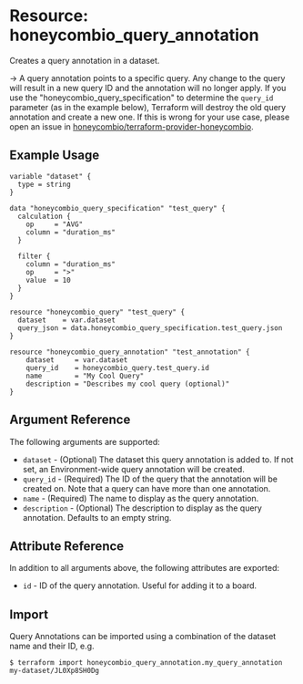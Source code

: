 # Resource: honeycombio_query_annotation

Creates a query annotation in a dataset.

-> A query annotation points to a specific query. Any change to the query will result in a new query ID and the annotation will no longer apply.
If you use the "honeycombio_query_specification" to determine the `query_id` parameter (as in the example below), Terraform will destroy the old query annotation and create a new one.
If this is wrong for your use case, please open an issue in [honeycombio/terraform-provider-honeycombio](https://github.com/honeycombio/terraform-provider-honeycombio).

## Example Usage

```hcl
variable "dataset" {
  type = string
}

data "honeycombio_query_specification" "test_query" {
  calculation {
    op     = "AVG"
    column = "duration_ms"
  }

  filter {
    column = "duration_ms"
    op     = ">"
    value  = 10
  }
}

resource "honeycombio_query" "test_query" {
  dataset    = var.dataset
  query_json = data.honeycombio_query_specification.test_query.json
}

resource "honeycombio_query_annotation" "test_annotation" {
	dataset     = var.dataset
	query_id    = honeycombio_query.test_query.id
	name        = "My Cool Query"
	description = "Describes my cool query (optional)"
}
```

## Argument Reference

The following arguments are supported:

* `dataset` - (Optional) The dataset this query annotation is added to. If not set, an Environment-wide query annotation will be created.
* `query_id` - (Required) The ID of the query that the annotation will be created on. Note that a query can have more than one annotation.
* `name` - (Required) The name to display as the query annotation.
* `description` - (Optional) The description to display as the query annotation. Defaults to an empty string.

## Attribute Reference

In addition to all arguments above, the following attributes are exported:

* `id` - ID of the query annotation. Useful for adding it to a board.

## Import

Query Annotations can be imported using a combination of the dataset name and their ID, e.g.

```
$ terraform import honeycombio_query_annotation.my_query_annotation my-dataset/JL0Xp8SH0Dg
```

